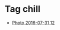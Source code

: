 <!--
title: Tag chill
date: 2020-06-28T14:55:35.307Z
tags:
-->
# Tag chill

 * [Photo 2016-07-31 12](148243847377.md)